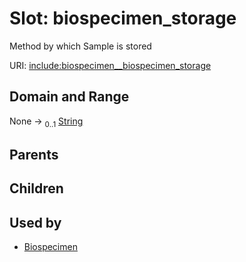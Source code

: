
# Slot: biospecimen_storage


Method by which Sample is stored

URI: [include:biospecimen__biospecimen_storage](https://w3id.org/include/biospecimen__biospecimen_storage)


## Domain and Range

None &#8594;  <sub>0..1</sub> [String](types/String.md)

## Parents


## Children


## Used by

 * [Biospecimen](Biospecimen.md)

